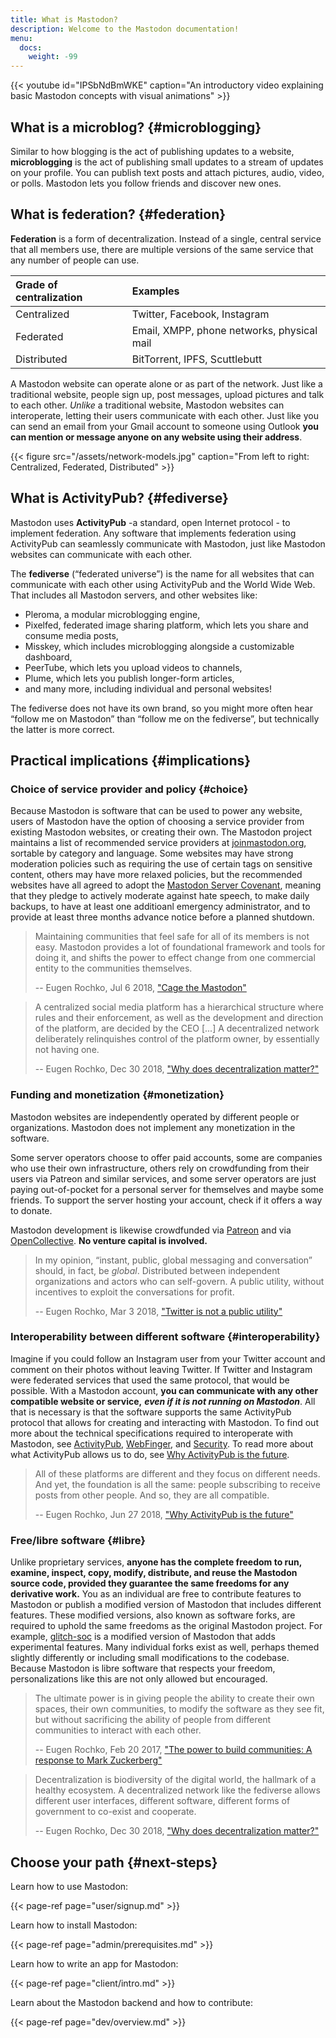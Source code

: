 ```yaml
---
title: What is Mastodon?
description: Welcome to the Mastodon documentation!
menu:
  docs:
    weight: -99
---
```


{{< youtube id="IPSbNdBmWKE" caption="An introductory video explaining basic Mastodon concepts with visual animations" >}}

## What is a microblog? {#microblogging}

Similar to how blogging is the act of publishing updates to a website, **microblogging** is the act of publishing small updates to a stream of updates on your profile. You can publish text posts and attach pictures, audio, video, or polls. Mastodon lets you follow friends and discover new ones.

## What is federation? {#federation}

**Federation** is a form of decentralization. Instead of a single, central service that all members use, there are multiple versions of the same service that any number of people can use.

| Grade of centralization | Examples |
| :--- | :--- |
| Centralized | Twitter, Facebook, Instagram |
| Federated | Email, XMPP, phone networks, physical mail |
| Distributed | BitTorrent, IPFS, Scuttlebutt |

A Mastodon website can operate alone or as part of the network. Just like a traditional website, people sign up, post messages, upload pictures and talk to each other. _Unlike_ a traditional website, Mastodon websites can interoperate, letting their users communicate with each other. Just like you can send an email from your Gmail account to someone using Outlook **you can mention or message anyone on any website using their address**.

{{< figure src="/assets/network-models.jpg" caption="From left to right: Centralized, Federated, Distributed" >}}



## What is ActivityPub? {#fediverse}

Mastodon uses **ActivityPub** -a standard, open Internet protocol - to implement federation. Any software that implements federation using ActivityPub can seamlessly communicate with Mastodon, just like Mastodon websites can communicate with each other.

The **fediverse** \(“federated universe”\) is the name for all websites that can communicate with each other using ActivityPub and the World Wide Web. That includes all Mastodon servers, and other websites like:

* Pleroma, a modular microblogging engine,
* Pixelfed, federated image sharing platform, which lets you share and consume media posts,
* Misskey, which includes microblogging alongside a customizable dashboard,
* PeerTube, which lets you upload videos to channels,
* Plume, which lets you publish longer-form articles,
* and many more, including individual and personal websites!

The fediverse does not have its own brand, so you might more often hear “follow me on Mastodon” than “follow me on the fediverse”, but technically the latter is more correct.

## Practical implications {#implications}

### Choice of service provider and policy {#choice}

Because Mastodon is software that can be used to power any website, users of Mastodon have the option of choosing a service provider from existing Mastodon websites, or creating their own. The Mastodon project maintains a list of recommended service providers at [joinmastodon.org](https://joinmastodon.org), sortable by category and language. Some websites may have strong moderation policies such as requiring the use of certain tags on sensitive content, others may have more relaxed policies, but the recommended websites have all agreed to adopt the [Mastodon Server Covenant](https://joinmastodon.org/covenant), meaning that they pledge to actively moderate against hate speech, to make daily backups, to have at least one additioanl emergency administrator, and to provide at least three months advance notice before a planned shutdown.

> Maintaining communities that feel safe for all of its members is not easy. Mastodon provides a lot of foundational framework and tools for doing it, and shifts the power to effect change from one commercial entity to the communities themselves.
>
> -- Eugen Rochko, Jul 6 2018, ["Cage the Mastodon"](https://blog.joinmastodon.org/2018/07/cage-the-mastodon/)

> A centralized social media platform has a hierarchical structure where rules and their enforcement, as well as the development and direction of the platform, are decided by the CEO \[...\] A decentralized network deliberately relinquishes control of the platform owner, by essentially not having one.
>
> -- Eugen Rochko, Dec 30 2018, ["Why does decentralization matter?"](https://blog.joinmastodon.org/2018/12/why-does-decentralization-matter/)

### Funding and monetization {#monetization}

Mastodon websites are independently operated by different people or organizations. Mastodon does not implement any monetization in the software.

Some server operators choose to offer paid accounts, some are companies who use their own infrastructure, others rely on crowdfunding from their users via Patreon and similar services, and some server operators are just paying out-of-pocket for a personal server for themselves and maybe some friends. To support the server hosting your account, check if it offers a way to donate.

Mastodon development is likewise crowdfunded via [Patreon](https://patreon.com/mastodon) and via [OpenCollective](https://opencollective.com/mastodon). **No venture capital is involved.**

> In my opinion, “instant, public, global messaging and conversation” should, in fact, be _global_. Distributed between independent organizations and actors who can self-govern. A public utility, without incentives to exploit the conversations for profit.
>
> -- Eugen Rochko, Mar 3 2018, ["Twitter is not a public utility"](https://blog.joinmastodon.org/2018/03/twitter-is-not-a-public-utility/)

### Interoperability between different software {#interoperability}

Imagine if you could follow an Instagram user from your Twitter account and comment on their photos without leaving Twitter. If Twitter and Instagram were federated services that used the same protocol, that would be possible. With a Mastodon account, **you can communicate with any other compatible website or service,** _**even if it is not running on Mastodon**_. All that is necessary is that the software supports the same ActivityPub protocol that allows for creating and interacting with Mastodon. To find out more about the technical specifications required to interoperate with Mastodon, see [ActivityPub](spec/activitypub), [WebFinger](spec/webfinger), and [Security](spec/security). To read more about what ActivityPub allows us to do, see [Why ActivityPub is the future](https://blog.joinmastodon.org/2018/06/why-activitypub-is-the-future/).

> All of these platforms are different and they focus on different needs. And yet, the foundation is all the same: people subscribing to receive posts from other people. And so, they are all compatible.
>
> -- Eugen Rochko, Jun 27 2018, ["Why ActivityPub is the future"](https://blog.joinmastodon.org/2018/06/why-activitypub-is-the-future/)

### Free/libre software {#libre}

Unlike proprietary services, **anyone has the complete freedom to run, examine, inspect, copy, modify, distribute, and reuse the Mastodon source code, provided they guarantee the same freedoms for any derivative work.** You as an individual are free to contribute features to Mastodon or publish a modified version of Mastodon that includes different features. These modified versions, also known as software forks, are required to uphold the same freedoms as the original Mastodon project. For example, [glitch-soc](https://glitch-soc.github.io/docs/) is a modified version of Mastodon that adds experimental features. Many individual forks exist as well, perhaps themed slightly differently or including small modifications to the codebase. Because Mastodon is libre software that respects your freedom, personalizations like this are not only allowed but encouraged.

> The ultimate power is in giving people the ability to create their own spaces, their own communities, to modify the software as they see fit, but without sacrificing the ability of people from different communities to interact with each other.
>
> -- Eugen Rochko, Feb 20 2017, ["The power to build communities: A response to Mark Zuckerberg"](https://blog.joinmastodon.org/2017/02/the-power-to-build-communities/)

> Decentralization is biodiversity of the digital world, the hallmark of a healthy ecosystem. A decentralized network like the fediverse allows different user interfaces, different software, different forms of government to co-exist and cooperate.
>
> -- Eugen Rochko, Dec 30 2018, ["Why does decentralization matter?"](https://blog.joinmastodon.org/2018/12/why-does-decentralization-matter/)

## Choose your path {#next-steps}

Learn how to use Mastodon:

{{< page-ref page="user/signup.md" >}}

Learn how to install Mastodon:

{{< page-ref page="admin/prerequisites.md" >}}

Learn how to write an app for Mastodon:

{{< page-ref page="client/intro.md" >}}

Learn about the Mastodon backend and how to contribute:

{{< page-ref page="dev/overview.md" >}}



